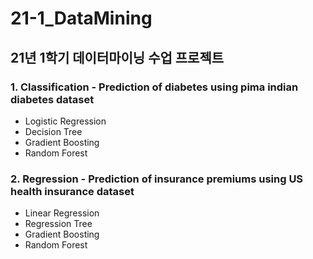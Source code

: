 # 21-1_DataMining

## 21년 1학기 데이터마이닝 수업 프로젝트


### 1. Classification - Prediction of diabetes using pima indian diabetes dataset
- Logistic Regression
- Decision Tree
- Gradient Boosting
- Random Forest


### 2. Regression - Prediction of insurance premiums using US health insurance dataset
- Linear Regression
- Regression Tree
- Gradient Boosting
- Random Forest
